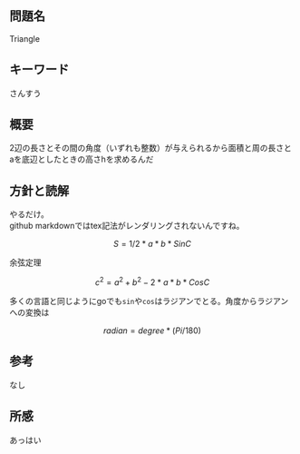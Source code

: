 ## 問題名
Triangle
## キーワード
さんすう
## 概要
2辺の長さとその間の角度（いずれも整数）が与えられるから面積と周の長さとaを底辺としたときの高さhを求めるんだ
## 方針と読解
やるだけ。<br>
github markdownではtex記法がレンダリングされないんですね。

```math
S = 1/2*a*b*SinC
```
余弦定理
```math
c^2 = a^2+b^2-2*a*b*CosC
```
多くの言語と同じようにgoでも`sin`や`cos`はラジアンでとる。角度からラジアンへの変換は
```math
radian = degree*(Pi/180)
```

## 参考
なし
## 所感
あっはい